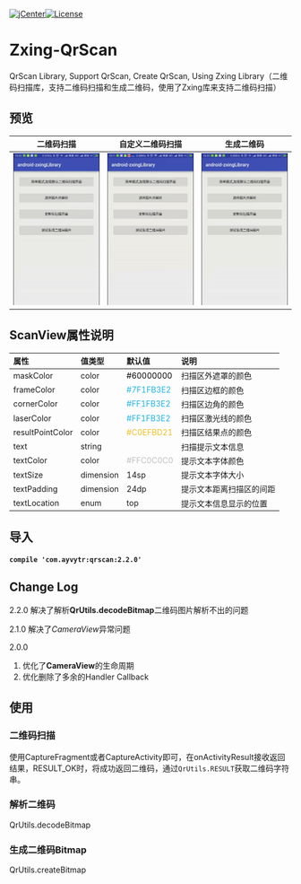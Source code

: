 [![jCenter](https://img.shields.io/badge/jCenter-2.2.0-red.svg)](https://bintray.com/ayvytr/maven/qrscan/_latestVersion)[![License](https://img.shields.io/badge/license-Apche%202.0-blue.svg)](http://www.apache.org/licenses/LICENSE-2.0)



# Zxing-QrScan

QrScan Library, Support QrScan, Create QrScan, Using Zxing Library（二维码扫描库，支持二维码扫描和生成二维码，使用了Zxing库来支持二维码扫描）



## 预览

|       二维码扫描       |    自定义二维码扫描    |       生成二维码       |
| :--------------------: | :--------------------: | :--------------------: |
| ![](screenshots/1.gif) | ![](screenshots/3.gif) | ![](screenshots/5.gif) |



## ScanView属性说明

| 属性             | 值类型    | 默认值                               | 说明                     |
| :--------------- | :-------- | :----------------------------------- | :----------------------- |
| maskColor        | color     | <font color=#000000>#60000000</font> | 扫描区外遮罩的颜色       |
| frameColor       | color     | <font color=#1FB3E2>#7F1FB3E2</font> | 扫描区边框的颜色         |
| cornerColor      | color     | <font color=#1FB3E2>#FF1FB3E2</font> | 扫描区边角的颜色         |
| laserColor       | color     | <font color=#1FB3E2>#FF1FB3E2</font> | 扫描区激光线的颜色       |
| resultPointColor | color     | <font color=#EFBD21>#C0EFBD21</font> | 扫描区结果点的颜色       |
| text             | string    |                                      | 扫描提示文本信息         |
| textColor        | color     | <font color=#C0C0C0>#FFC0C0C0</font> | 提示文本字体颜色         |
| textSize         | dimension | 14sp                                 | 提示文本字体大小         |
| textPadding      | dimension | 24dp                                 | 提示文本距离扫描区的间距 |
| textLocation     | enum      | top                                  | 提示文本信息显示的位置   |



## 导入

**`compile 'com.ayvytr:qrscan:2.2.0'`**

## Change Log

2.2.0
解决了解析**QrUtils.decodeBitmap**二维码图片解析不出的问题

2.1.0
解决了*CameraView*异常问题

2.0.0
1. 优化了**CameraView**的生命周期
2. 优化删除了多余的Handler Callback


## 使用

### 二维码扫描

使用CaptureFragment或者CaptureActivity即可，在onActivityResult接收返回结果，RESULT_OK时，将成功返回二维码，通过`QrUtils.RESULT`获取二维码字符串。

### 解析二维码

QrUtils.decodeBitmap

### 生成二维码Bitmap

QrUtils.createBitmap



